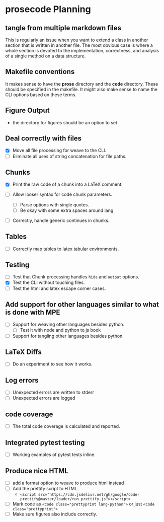 # prosecode Planning

## tangle from multiple markdown files

This is regularly an issue when you want to extend a class in another section that is written in another file.
The most obvious case is where a whole section is devoted to the implementation, correctness, and analysis of a single method on a data structure.

## Makefile conventions

It makes sense to have the **prose** directory and the **code** directory.
These should be specified in the makefile.
It might also make sense to name the CLI options based on these terms.

## Figure Output

- the directory for figures should be an option to set.

## Deal correctly with files

- [x] Move all file processing for weave to the CLI.
- [ ] Eliminate all uses of string concatenation for file paths.

## Chunks

- [x] Print the raw code of a chunk into a LaTeX comment.

- [ ] Allow looser syntax for code chunk parameters.
  - [ ] Parse options with single quotes.
  - [ ] Be okay with some extra spaces around lang

- [ ] Correctly, handle generic continues in chunks.

## Tables

- [ ] Correctly map tables to latex tabular environments.

## Testing

- [ ] Test that Chunk processing handles `hide` and `output` options.
- [x] Test the CLI without touching files.
- [ ] Test the html and latex escape corner cases.

## Add support for other languages similar to what is done with MPE

- [ ] Support for weaving other languages besides python.
  - [ ] Test it with node and python to js book

- [ ] Support for tangling other languages besides python.

## LaTeX Diffs

- [ ] Do an experiment to see how it works.

## Log errors

- [ ] Unexpected errors are written to stderr
- [ ] Unexpected errors are logged

## code coverage

- [ ] The total code coverage is calculated and reported.

## Integrated pytest testing

- [ ] Working examples of pytest tests inline.

## Produce nice HTML

- [ ] add a format option to weave to produce html instead
- [ ] Add the prettify script to HTML.
  - `<script src="https://cdn.jsdelivr.net/gh/google/code-prettify@master/loader/run_prettify.js"></script>`
- [ ] Mark code as `<code class="prettyprint lang-python">` or just `<code class="prettyprint">`
- [ ] Make sure figures also include correctly.
